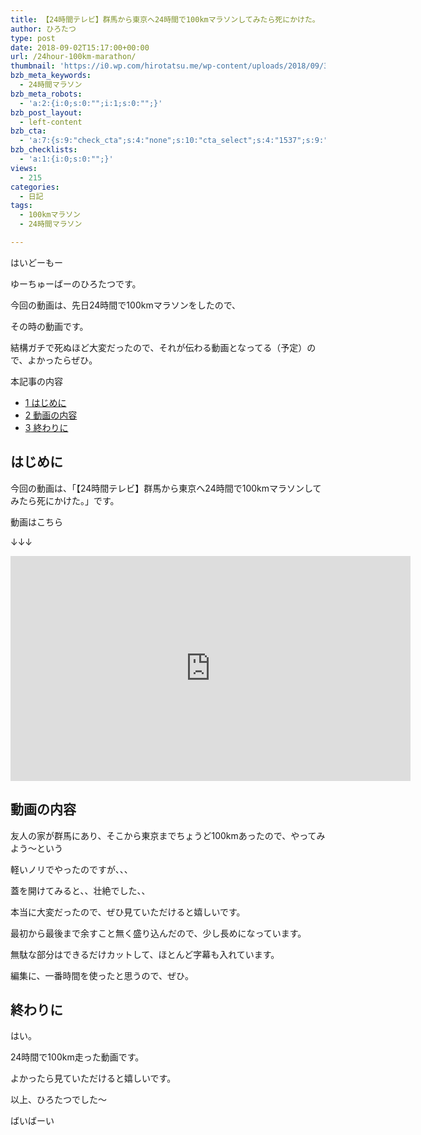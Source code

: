```yaml
---
title: 【24時間テレビ】群馬から東京へ24時間で100kmマラソンしてみたら死にかけた。
author: ひろたつ
type: post
date: 2018-09-02T15:17:00+00:00
url: /24hour-100km-marathon/
thumbnail: 'https://i0.wp.com/hirotatsu.me/wp-content/uploads/2018/09/38ca38e431e6aea79a4caefc8e6069d4-1.png?fit=304%2C171&ssl=1'
bzb_meta_keywords:
  - 24時間マラソン
bzb_meta_robots:
  - 'a:2:{i:0;s:0:"";i:1;s:0:"";}'
bzb_post_layout:
  - left-content
bzb_cta:
  - 'a:7:{s:9:"check_cta";s:4:"none";s:10:"cta_select";s:4:"1537";s:9:"org_title";s:0:"";s:9:"org_image";s:0:"";s:11:"org_content";s:0:"";s:15:"org_button_text";s:0:"";s:14:"org_button_url";s:0:"";}'
bzb_checklists:
  - 'a:1:{i:0;s:0:"";}'
views:
  - 215
categories:
  - 日記
tags:
  - 100kmマラソン
  - 24時間マラソン

---
```

はいどーもー
  
ゆーちゅーばーのひろたつです。

今回の動画は、先日24時間で100kmマラソンをしたので、
  
その時の動画です。

結構ガチで死ぬほど大変だったので、それが伝わる動画となってる（予定）ので、よかったらぜひ。

<!--more-->

<div id="toc_container" class="toc_transparent no_bullets">
  <p class="toc_title">
    本記事の内容
  </p>
  
  <ul class="toc_list">
    <li>
      <a href="#i"><span class="toc_number toc_depth_1">1</span> はじめに</a>
    </li>
    <li>
      <a href="#i-2"><span class="toc_number toc_depth_1">2</span> 動画の内容</a>
    </li>
    <li>
      <a href="#i-3"><span class="toc_number toc_depth_1">3</span> 終わりに</a>
    </li>
  </ul>
</div>

## <span id="i">はじめに</span>

今回の動画は、「【24時間テレビ】群馬から東京へ24時間で100kmマラソンしてみたら死にかけた。」です。

動画はこちら
  
↓↓↓
  
<span class="embed-youtube" style="text-align:center; display: block;"><iframe class='youtube-player' type='text/html' width='640' height='360' src='https://www.youtube.com/embed/iu4D9uxLA9M?version=3&#038;rel=1&#038;fs=1&#038;autohide=2&#038;showsearch=0&#038;showinfo=1&#038;iv_load_policy=1&#038;start=25&#038;wmode=transparent' allowfullscreen='true' style='border:0;'></iframe></span>

## <span id="i-2">動画の内容</span>

友人の家が群馬にあり、そこから東京までちょうど100kmあったので、やってみよう〜という
  
軽いノリでやったのですが、、、

蓋を開けてみると、、壮絶でした、、

本当に大変だったので、ぜひ見ていただけると嬉しいです。

最初から最後まで余すこと無く盛り込んだので、少し長めになっています。

無駄な部分はできるだけカットして、ほとんど字幕も入れています。

編集に、一番時間を使ったと思うので、ぜひ。

## <span id="i-3">終わりに</span>

はい。
  
24時間で100km走った動画です。
  
よかったら見ていただけると嬉しいです。

以上、ひろたつでした〜
  
ばいばーい

<div style="font-size: 0px; height: 0px; line-height: 0px; margin: 0; padding: 0; clear: both;">
</div>
